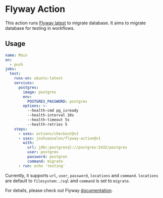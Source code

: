 # Flyway Action

This action runs [Flyway latest][flyway] to migrate database. It aims to migrate database for testing in workflows.

## Usage

```yaml
name: Main
on:
  - push
jobs:
  test:
    runs-on: ubuntu-latest
    services:
      postgres:
        image: postgres
        env:
          POSTGRES_PASSWORD: postgres
        options: >-
          --health-cmd pg_isready
          --health-interval 10s
          --health-timeout 5s
          --health-retries 5
    steps:
      - uses: actions/checkout@v2
      - uses: joshuaavalon/flyway-action@v1
        with:
          url: jdbc:postgresql://postgres:5432/postgres
          user: postgres
          password: postgres
          command: migrate
      - run: echo 'testing'
```

Currently, it supports `url`, `user`, `password`, `locations` and `command`. `locations` are default to `filesystem:./sql` and `command` is set to `migrate`.

For details, please check out Flyway [documentation].

[flyway]: https://flywaydb.org/
[documentation]: https://flywaydb.org/documentation/configuration/parameters/
